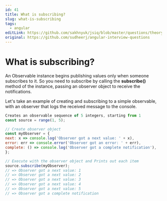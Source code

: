 ```yaml
---
id: 41
title: What is subscribing?
slug: what-is-subscribing
tags:
  - angular
editLink: https://github.com/sakhnyuk/jsiq/blob/master/questions/theory/angular/41.md
original: https://github.com/sudheerj/angular-interview-questions
---
```


# What is subscribing?

An Observable instance begins publishing values only when someone subscribes to it. So you need to subscribe by calling the **subscribe()** method of the instance, passing an observer object to receive the notifications.

Let's take an example of creating and subscribing to a simple observable, with an observer that logs the received message to the console.

```javascript
Creates an observable sequence of 5 integers, starting from 1
const source = range(1, 5);

// Create observer object
const myObserver = {
next: x => console.log('Observer got a next value: ' + x),
error: err => console.error('Observer got an error: ' + err),
complete: () => console.log('Observer got a complete notification'),
};

// Execute with the observer object and Prints out each item
source.subscribe(myObserver);
// => Observer got a next value: 1
// => Observer got a next value: 2
// => Observer got a next value: 3
// => Observer got a next value: 4
// => Observer got a next value: 5
// => Observer got a complete notification
```